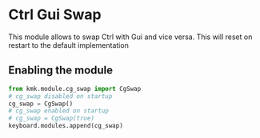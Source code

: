 # Ctrl Gui Swap
This module allows to swap Ctrl with Gui and vice versa. This will reset on restart to the default implementation

## Enabling the module
```python
from kmk.module.cg_swap import CgSwap
# cg_swap disabled on startup
cg_swap = CgSwap()
# cg_swap enabled on startup
# cg_swap = CgSwap(true)
keyboard.modules.append(cg_swap)

```
